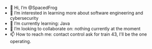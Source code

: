- 👋 Hi, I’m @SpacedFrog
- 👀 I’m interested in learning more about software engineering and cybersecurity 
- 🌱 I’m currently learning: Java
- 💞️ I’m looking to collaborate on: nothing currently at the moment
- 📫 How to reach me: contact control ask for train 43, I'll be the one operating. 

<!---
SpacedFrog/SpacedFrog is a ✨ special ✨ repository because its `README.md` (this file) appears on your GitHub profile.
You can click the Preview link to take a look at your changes.
--->
